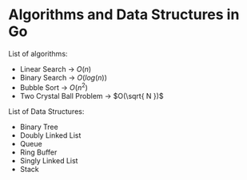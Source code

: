 # Algorithms and Data Structures in Go

List of algorithms:
  - Linear Search -> $O(n)$
  - Binary Search -> $O(log(n))$
  - Bubble Sort -> $O(n^2)$
  - Two Crystal Ball Problem -> $O(\sqrt{ N })$

List of Data Structures: 
  - Binary Tree
  - Doubly Linked List 
  - Queue
  - Ring Buffer
  - Singly Linked List
  - Stack
